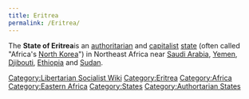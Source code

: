 ```yaml
---
title: Eritrea
permalink: /Eritrea/
---
```


The **State of Eritrea**is an
[authoritarian](authoritarianism.md "wikilink") and
[capitalist](Capitalism.md "wikilink") [state](List_of_States.md "wikilink")
(often called "Africa's [North Korea](North_Korea.md "wikilink")") in
Northeast Africa near [Saudi Arabia](Saudi_Arabia.md "wikilink"),
[Yemen](Yemen.md "wikilink"), [Djibouti](Djibouti.md "wikilink"),
[Ethiopia](Ethiopia.md "wikilink") and [Sudan](Sudan.md "wikilink").

[Category:Libertarian Socialist
Wiki](Category:Libertarian_Socialist_Wiki.md "wikilink")
[Category:Eritrea](Category:Eritrea.md "wikilink")
[Category:Africa](Category:Africa.md "wikilink") [Category:Eastern
Africa](Category:Eastern_Africa.md "wikilink")
[Category:States](Category:States.md "wikilink") [Category:Authortarian
States](Category:Authortarian_States.md "wikilink")